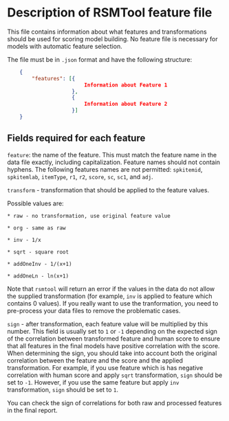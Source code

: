 # Description of RSMTool feature file

This file contains information about what features and transformations should be used for scoring model building. No feature file is necessary for models with automatic feature selection.

The file must be in `.json` format and have the following structure:

```json
    {
        "features": [{
                         Information about Feature 1
                     },
                     {
                         Information about Feature 2
                     }]
    }
```


## Fields required for each feature

`feature`: the name of the feature. This must match the feature name in the data file exactly, including capitalization. Feature names should not contain hyphens. The following features names are not permitted: `spkitemid`, `spkitemlab`, `itemType`, `r1`, `r2`, `score`, `sc`, `sc1`, and `adj`.

`transform` - transformation that should be applied to the feature values. 

Possible values are:

    * raw - no transformation, use original feature value

    * org - same as raw

    * inv - 1/x

    * sqrt - square root

    * addOneInv - 1/(x+1)

    * addOneLn - ln(x+1)

Note that `rsmtool` will return an error if the values in the data do not allow the supplied transformation (for example, `inv` is applied to feature which contains 0 values). If you really want to use the tranformation, you need to pre-process your data files to remove the problematic cases. 

`sign` - after transformation, each feature value will be multiplied by this number. This field is usually set to `1` or `-1` depending on the expected sign of the correlation between transformed feature and human score to ensure that all features in the final models have positive correlation with the score. 
When determining the sign, you should take into account both the original correlation between the feature and the score and the applied transformation.  For example, if you use feature which is has negative correlation with human score and apply `sqrt` transformation, `sign` should be set to `-1`. However, if you use the same feature but apply `inv` transformation, `sign` should be set to `1`.

You can check the sign of correlations for both raw and processed features in the final report. 


